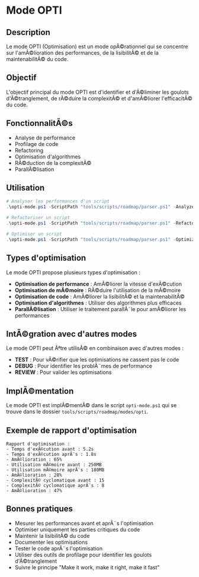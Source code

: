 ﻿# Mode OPTI

## Description
Le mode OPTI (Optimisation) est un mode opÃ©rationnel qui se concentre sur l'amÃ©lioration des performances, de la lisibilitÃ© et de la maintenabilitÃ© du code.

## Objectif
L'objectif principal du mode OPTI est d'identifier et d'Ã©liminer les goulots d'Ã©tranglement, de rÃ©duire la complexitÃ© et d'amÃ©liorer l'efficacitÃ© du code.

## FonctionnalitÃ©s
- Analyse de performance
- Profilage de code
- Refactoring
- Optimisation d'algorithmes
- RÃ©duction de la complexitÃ©
- ParallÃ©lisation

## Utilisation

```powershell
# Analyser les performances d'un script
.\opti-mode.ps1 -ScriptPath "tools/scripts/roadmap/parser.ps1" -AnalyzePerformance

# Refactoriser un script
.\opti-mode.ps1 -ScriptPath "tools/scripts/roadmap/parser.ps1" -Refactor

# Optimiser un script
.\opti-mode.ps1 -ScriptPath "tools/scripts/roadmap/parser.ps1" -Optimize
```

## Types d'optimisation
Le mode OPTI propose plusieurs types d'optimisation :
- **Optimisation de performance** : AmÃ©liorer la vitesse d'exÃ©cution
- **Optimisation de mÃ©moire** : RÃ©duire l'utilisation de la mÃ©moire
- **Optimisation de code** : AmÃ©liorer la lisibilitÃ© et la maintenabilitÃ©
- **Optimisation d'algorithmes** : Utiliser des algorithmes plus efficaces
- **ParallÃ©lisation** : Utiliser le traitement parallÃ¨le pour amÃ©liorer les performances

## IntÃ©gration avec d'autres modes
Le mode OPTI peut Ãªtre utilisÃ© en combinaison avec d'autres modes :
- **TEST** : Pour vÃ©rifier que les optimisations ne cassent pas le code
- **DEBUG** : Pour identifier les problÃ¨mes de performance
- **REVIEW** : Pour valider les optimisations

## ImplÃ©mentation
Le mode OPTI est implÃ©mentÃ© dans le script `opti-mode.ps1` qui se trouve dans le dossier `tools/scripts/roadmap/modes/opti`.

## Exemple de rapport d'optimisation
```
Rapport d'optimisation :
- Temps d'exÃ©cution avant : 5.2s
- Temps d'exÃ©cution aprÃ¨s : 1.8s
- AmÃ©lioration : 65%
- Utilisation mÃ©moire avant : 250MB
- Utilisation mÃ©moire aprÃ¨s : 180MB
- AmÃ©lioration : 28%
- ComplexitÃ© cyclomatique avant : 15
- ComplexitÃ© cyclomatique aprÃ¨s : 8
- AmÃ©lioration : 47%
```

## Bonnes pratiques
- Mesurer les performances avant et aprÃ¨s l'optimisation
- Optimiser uniquement les parties critiques du code
- Maintenir la lisibilitÃ© du code
- Documenter les optimisations
- Tester le code aprÃ¨s l'optimisation
- Utiliser des outils de profilage pour identifier les goulots d'Ã©tranglement
- Suivre le principe "Make it work, make it right, make it fast"
